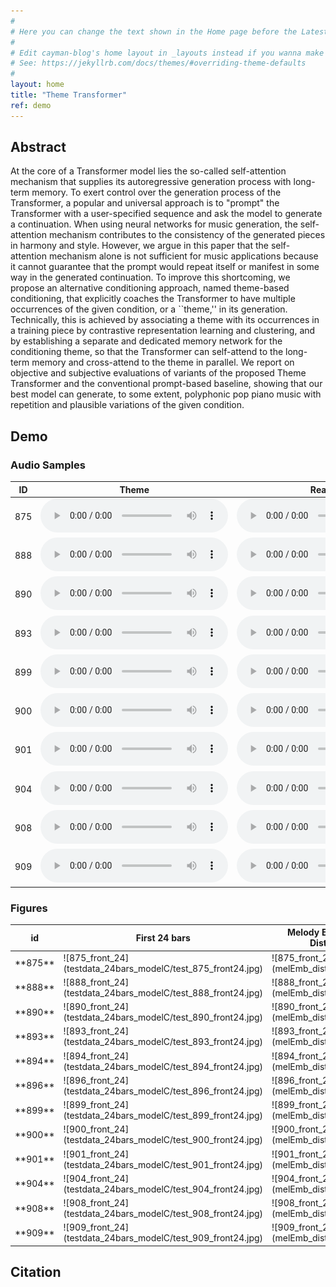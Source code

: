 ```yaml
---
#
# Here you can change the text shown in the Home page before the Latest Posts section.
#
# Edit cayman-blog's home layout in _layouts instead if you wanna make some changes
# See: https://jekyllrb.com/docs/themes/#overriding-theme-defaults
#
layout: home
title: "Theme Transformer"
ref: demo
---
```


## Abstract

At the core of a Transformer model lies the so-called self-attention mechanism that supplies its autoregressive generation process with long-term memory. To exert control over the generation process of the Transformer, a popular and universal approach is to "prompt" the Transformer with a user-specified sequence and ask the model to generate a continuation. When using neural networks for music generation, the self-attention mechanism contributes to the consistency of the generated pieces in harmony and style. However, we argue in this paper that the self-attention mechanism alone is not sufficient for music applications because it cannot guarantee that the prompt would repeat itself or manifest in some way in the generated continuation. To improve this shortcoming, we propose an alternative conditioning approach, named theme-based conditioning, that explicitly coaches the Transformer to have multiple occurrences of the given condition, or a ``theme,'' in its generation. Technically, this is achieved by associating a theme with its occurrences in a training piece by contrastive representation learning and clustering, and by establishing a separate and dedicated memory network for the conditioning theme, so that the Transformer can self-attend to the long-term memory and cross-attend to the theme in parallel. We report on objective and subjective evaluations of variants of the proposed Theme Transformer and the conventional prompt-based baseline, showing that our best model can generate, to some extent, polyphonic pop piano music with repetition and plausible variations of the given condition. 

## Demo
### Audio Samples

| ID| Theme | Real Data | Baseline | Theme Transformer
| -- | -------- | -------- | -------- | -------- |
| 875 | <audio controls><source src="theme-transformer-audio/875_Theme.mp3" type="audio/mp3">Your browser does not support the audio element.</audio> | <audio controls><source src="theme-transformer-audio/875_Realdata.mp3" type="audio/mp3">Your browser does not support the audio element.</audio> | <audio controls><source src="theme-transformer-audio/875_Baseline.mp3" type="audio/mp3">Your browser does not support the audio element.</audio> | <audio controls><source src="theme-transformer-audio/875_ThemeTransformer.mp3" type="audio/mp3">Your browser does not support the audio element.</audio>|
| 888 | <audio controls><source src="theme-transformer-audio/888_Theme.mp3" type="audio/mp3">Your browser does not support the audio element.</audio> | <audio controls><source src="theme-transformer-audio/888_Realdata.mp3" type="audio/mp3">Your browser does not support the audio element.</audio> | <audio controls><source src="theme-transformer-audio/888_Baseline.mp3" type="audio/mp3">Your browser does not support the audio element.</audio> | <audio controls><source src="theme-transformer-audio/888_ThemeTransformer.mp3" type="audio/mp3">Your browser does not support the audio element.</audio>|
| 890 | <audio controls><source src="theme-transformer-audio/890_Theme.mp3" type="audio/mp3">Your browser does not support the audio element.</audio> | <audio controls><source src="theme-transformer-audio/890_Realdata.mp3" type="audio/mp3">Your browser does not support the audio element.</audio> | <audio controls><source src="theme-transformer-audio/890_Baseline.mp3" type="audio/mp3">Your browser does not support the audio element.</audio> | <audio controls><source src="theme-transformer-audio/890_ThemeTransformer.mp3" type="audio/mp3">Your browser does not support the audio element.</audio>|
| 893 | <audio controls><source src="theme-transformer-audio/893_Theme.mp3" type="audio/mp3">Your browser does not support the audio element.</audio> | <audio controls><source src="theme-transformer-audio/893_Realdata.mp3" type="audio/mp3">Your browser does not support the audio element.</audio> | <audio controls><source src="theme-transformer-audio/893_Baseline.mp3" type="audio/mp3">Your browser does not support the audio element.</audio> | <audio controls><source src="theme-transformer-audio/893_ThemeTransformer.mp3" type="audio/mp3">Your browser does not support the audio element.</audio>|
| 899 | <audio controls><source src="theme-transformer-audio/899_Theme.mp3" type="audio/mp3">Your browser does not support the audio element.</audio> | <audio controls><source src="theme-transformer-audio/899_Realdata.mp3" type="audio/mp3">Your browser does not support the audio element.</audio> | <audio controls><source src="theme-transformer-audio/899_Baseline.mp3" type="audio/mp3">Your browser does not support the audio element.</audio> | <audio controls><source src="theme-transformer-audio/899_ThemeTransformer.mp3" type="audio/mp3">Your browser does not support the audio element.</audio>|
| 900 | <audio controls><source src="theme-transformer-audio/900_Theme.mp3" type="audio/mp3">Your browser does not support the audio element.</audio> | <audio controls><source src="theme-transformer-audio/900_Realdata.mp3" type="audio/mp3">Your browser does not support the audio element.</audio> | <audio controls><source src="theme-transformer-audio/900_Baseline.mp3" type="audio/mp3">Your browser does not support the audio element.</audio> | <audio controls><source src="theme-transformer-audio/900_ThemeTransformer.mp3" type="audio/mp3">Your browser does not support the audio element.</audio>|
| 901 | <audio controls><source src="theme-transformer-audio/901_Theme.mp3" type="audio/mp3">Your browser does not support the audio element.</audio> | <audio controls><source src="theme-transformer-audio/901_Realdata.mp3" type="audio/mp3">Your browser does not support the audio element.</audio> | <audio controls><source src="theme-transformer-audio/901_Baseline.mp3" type="audio/mp3">Your browser does not support the audio element.</audio> | <audio controls><source src="theme-transformer-audio/901_ThemeTransformer.mp3" type="audio/mp3">Your browser does not support the audio element.</audio>|
| 904 | <audio controls><source src="theme-transformer-audio/904_Theme.mp3" type="audio/mp3">Your browser does not support the audio element.</audio> | <audio controls><source src="theme-transformer-audio/904_Realdata.mp3" type="audio/mp3">Your browser does not support the audio element.</audio> | <audio controls><source src="theme-transformer-audio/904_Baseline.mp3" type="audio/mp3">Your browser does not support the audio element.</audio> | <audio controls><source src="theme-transformer-audio/904_ThemeTransformer.mp3" type="audio/mp3">Your browser does not support the audio element.</audio>|
| 908 | <audio controls><source src="theme-transformer-audio/908_Theme.mp3" type="audio/mp3">Your browser does not support the audio element.</audio> | <audio controls><source src="theme-transformer-audio/908_Realdata.mp3" type="audio/mp3">Your browser does not support the audio element.</audio> | <audio controls><source src="theme-transformer-audio/908_Baseline.mp3" type="audio/mp3">Your browser does not support the audio element.</audio> | <audio controls><source src="theme-transformer-audio/908_ThemeTransformer.mp3" type="audio/mp3">Your browser does not support the audio element.</audio>|
| 909 | <audio controls><source src="theme-transformer-audio/909_Theme.mp3" type="audio/mp3">Your browser does not support the audio element.</audio> | <audio controls><source src="theme-transformer-audio/909_Realdata.mp3" type="audio/mp3">Your browser does not support the audio element.</audio> | <audio controls><source src="theme-transformer-audio/909_Baseline.mp3" type="audio/mp3">Your browser does not support the audio element.</audio> | <audio controls><source src="theme-transformer-audio/909_ThemeTransformer.mp3" type="audio/mp3">Your browser does not support the audio element.</audio>|


### Figures

<table>
<colgroup>
    <col width="5%" />
    <col width="47.5%" />
    <col width="47.5%" />
</colgroup>
<thead>
    <tr class="header">
    <th>id</th>
    <th>First 24 bars</th>
    <th>Melody Embedding Distance</th>
    </tr>
</thead>
<tbody>
<tr>
<td markdown="span">**875**</td>
<td markdown="span">![875_front_24](testdata_24bars_modelC/test_875_front24.jpg)</td>
<td markdown="span">![875_front_24](melEmb_dist/plot_875.jpg)</td>
</tr>
<tr>
<td markdown="span">**888**</td>
<td markdown="span">![888_front_24](testdata_24bars_modelC/test_888_front24.jpg)</td>
<td markdown="span">![888_front_24](melEmb_dist/plot_888.jpg)</td>
</tr>
<tr>
<td markdown="span">**890**</td>
<td markdown="span">![890_front_24](testdata_24bars_modelC/test_890_front24.jpg)</td>
<td markdown="span">![890_front_24](melEmb_dist/plot_890.jpg)</td>
</tr>
<tr>
<td markdown="span">**893**</td>
<td markdown="span">![893_front_24](testdata_24bars_modelC/test_893_front24.jpg)</td>
<td markdown="span">![893_front_24](melEmb_dist/plot_893.jpg)</td>
</tr>
<tr>
<td markdown="span">**894**</td>
<td markdown="span">![894_front_24](testdata_24bars_modelC/test_894_front24.jpg)</td>
<td markdown="span">![894_front_24](melEmb_dist/plot_894.jpg)</td>
</tr>
<tr>
<td markdown="span">**896**</td>
<td markdown="span">![896_front_24](testdata_24bars_modelC/test_896_front24.jpg)</td>
<td markdown="span">![896_front_24](melEmb_dist/plot_896.jpg)</td>
</tr>
<tr>
<td markdown="span">**899**</td>
<td markdown="span">![899_front_24](testdata_24bars_modelC/test_899_front24.jpg)</td>
<td markdown="span">![899_front_24](melEmb_dist/plot_899.jpg)</td>
</tr>
<tr>
<td markdown="span">**900**</td>
<td markdown="span">![900_front_24](testdata_24bars_modelC/test_900_front24.jpg)</td>
<td markdown="span">![900_front_24](melEmb_dist/plot_900.jpg)</td>
</tr>
<tr>
<td markdown="span">**901**</td>
<td markdown="span">![901_front_24](testdata_24bars_modelC/test_901_front24.jpg)</td>
<td markdown="span">![901_front_24](melEmb_dist/plot_901.jpg)</td>
</tr>
<tr>
<td markdown="span">**904**</td>
<td markdown="span">![904_front_24](testdata_24bars_modelC/test_904_front24.jpg)</td>
<td markdown="span">![904_front_24](melEmb_dist/plot_904.jpg)</td>
</tr>
<tr>
<td markdown="span">**908**</td>
<td markdown="span">![908_front_24](testdata_24bars_modelC/test_908_front24.jpg)</td>
<td markdown="span">![908_front_24](melEmb_dist/plot_908.jpg)</td>
</tr>
<tr>
<td markdown="span">**909**</td>
<td markdown="span">![909_front_24](testdata_24bars_modelC/test_909_front24.jpg)</td>
<td markdown="span">![909_front_24](melEmb_dist/plot_909.jpg)</td>
</tr>
</tbody></table>

## Citation
